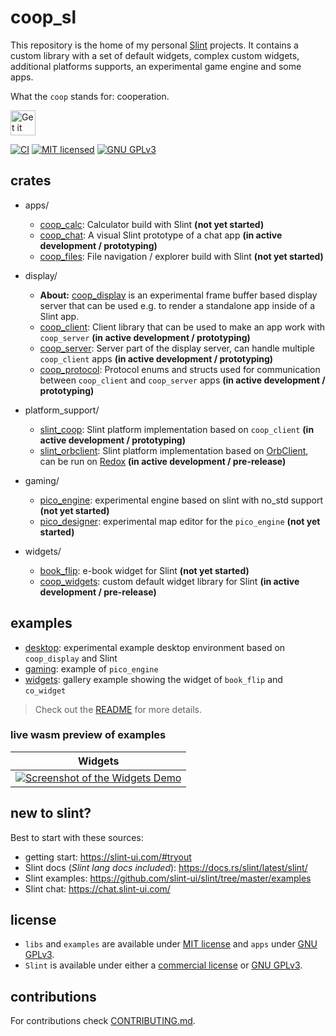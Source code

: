 <!--
SPDX-FileCopyrightText: 2022 Florian Blasius <co_sl@tutanota.com>
SPDX-License-Identifier: MIT
-->

# coop_sl

This repository is the home of my personal [Slint](https://slint-ui.com/) projects. It contains a custom library with a set of default widgets, complex custom widgets, additional platforms supports, an experimental game engine and some apps.

What the `coop` stands for: cooperation.

<a href="https://codeberg.org/flovansl/coop_sl">
    <img alt="Get it on Codeberg" src="https://get-it-on.codeberg.org/get-it-on-blue-on-white.png" height="40">
</a>

[![CI](https://ci.codeberg.org/api/badges/flovansl/coop_sl/status.svg?branch=main)](https://ci.codeberg.org/flovansl/coop_sl)
[![MIT licensed](https://img.shields.io/badge/license-MIT-blue.svg)](./LICENSES/MIT.txt)
[![GNU GPLv3](https://img.shields.io/badge/license-GPLv3-green.svg)](./LICENSES/GPL-3.0-only.txt)

## crates

* apps/
    * [coop_calc](apps/coop_calc/): Calculator build with Slint **(not yet started)**
    * [coop_chat](apps/coop_chat/): A visual Slint prototype of a chat app **(in active development / prototyping)**
    * [coop_files](apps/coop_files/): File navigation / explorer build with Slint **(not yet started)** 
* display/
    * **About:** [coop_display](display/README.md) is an experimental frame buffer based display server that can be used e.g. to render a standalone app inside of a Slint app.
    *  [coop_client](display/coop_client/): Client library that can be used to make an app work with `coop_server` **(in active development / prototyping)**
    *  [coop_server](display/coop_server/): Server part of the display server, can handle multiple `coop_client` apps **(in active development / prototyping)**
    *  [coop_protocol](display/coop_protocol/): Protocol enums and structs used for communication between `coop_client` and `coop_server` apps **(in active development / prototyping)**
   
* platform_support/
    * [slint_coop](platform_support/slint_coop/): Slint platform implementation based on `coop_client` **(in active development / prototyping)**
    * [slint_orbclient](platform_support/slint_orbclient/): Slint platform implementation based on [OrbClient](https://gitlab.redox-os.org/redox-os/orbclient), can be run on [Redox](https://redox-os.org/) **(in active development / pre-release)**
* gaming/
    * [pico_engine](gaming/pico_engine/): experimental engine based on slint with no_std support **(not yet started)**
    * [pico_designer](gaming/pico_designer/): experimental map editor for the `pico_engine` **(not yet started)**
* widgets/
    * [book_flip](widgets/book_flip/): e-book widget for Slint **(not yet started)**
    * [coop_widgets](widgets/coop_widgets/): custom default widget library for Slint **(in active development / pre-release)**

## examples

* [desktop](examples/desktop/): experimental example desktop environment based on `coop_display` and Slint
* [gaming](examples/gaming/): example of `pico_engine`
* [widgets](examples/widgets/): gallery example showing the widget of `book_flip` and `co_widget`

> Check out the [README](examples/README.md) for more details.

### live wasm preview of examples

| Widgets |
|---------|
|[![Screenshot of the Widgets Demo](https://codeberg.org/flovansl/pages/attachments/2501a785-2b21-40d8-91c7-85fee14f0045 "Widgets Demo")](https://flovansl.codeberg.page/coop_sl/snapshots/examples/widgets/) |


## new to slint?

Best to start with these sources:

* getting start: https://slint-ui.com/#tryout
* Slint docs (*Slint lang docs included*): https://docs.rs/slint/latest/slint/
* Slint examples: https://github.com/slint-ui/slint/tree/master/examples
* Slint chat: https://chat.slint-ui.com/

## license

* `libs` and `examples` are available under [MIT license](../../LICENSES/MIT.txt) and `apps` under [GNU GPLv3](../../LICENSES/GPL-3.0-only.txt).
 * `Slint` is available under either a [commercial license](https://github.com/slint-ui/slint/blob/master/LICENSES/LicenseRef-Slint-commercial.md)
or [GNU GPLv3](https://github.com/slint-ui/slint/blob/master/LICENSES/GPL-3.0-only.txt).

## contributions

For contributions check [CONTRIBUTING.md](./CONTRIBUTING.md).